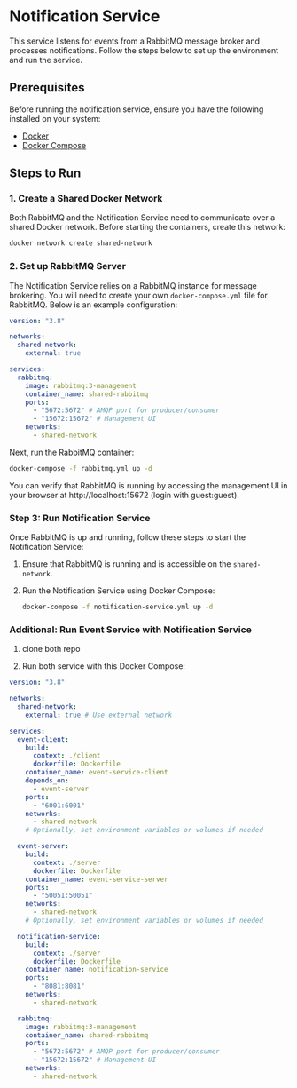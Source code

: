 # Notification Service

This service listens for events from a RabbitMQ message broker and processes notifications. Follow the steps below to set up the environment and run the service.

## Prerequisites

Before running the notification service, ensure you have the following installed on your system:
- [Docker](https://docs.docker.com/get-docker/)
- [Docker Compose](https://docs.docker.com/compose/install/)

## Steps to Run

### 1. Create a Shared Docker Network

Both RabbitMQ and the Notification Service need to communicate over a shared Docker network. Before starting the containers, create this network:

```bash
docker network create shared-network
```

### 2. Set up RabbitMQ Server

The Notification Service relies on a RabbitMQ instance for message brokering. You will need to create your own `docker-compose.yml` file for RabbitMQ. Below is an example configuration:

```yaml
version: "3.8"

networks:
  shared-network:
    external: true

services:
  rabbitmq:
    image: rabbitmq:3-management
    container_name: shared-rabbitmq
    ports:
      - "5672:5672" # AMQP port for producer/consumer
      - "15672:15672" # Management UI
    networks:
      - shared-network
```

Next, run the RabbitMQ container:
   ```bash
   docker-compose -f rabbitmq.yml up -d
  ```

You can verify that RabbitMQ is running by accessing the management UI in your browser at http://localhost:15672 (login with guest:guest).

### Step 3: Run Notification Service

Once RabbitMQ is up and running, follow these steps to start the Notification Service:

1. Ensure that RabbitMQ is running and is accessible on the `shared-network`.

2. Run the Notification Service using Docker Compose:
   ```bash
   docker-compose -f notification-service.yml up -d
   ```

### Additional: Run Event Service with Notification Service
1. clone both repo

2. Run both service with this Docker Compose:
```yaml
version: "3.8"

networks:
  shared-network:
    external: true # Use external network

services:
  event-client: 
    build:
      context: ./client
      dockerfile: Dockerfile
    container_name: event-service-client
    depends_on:
      - event-server
    ports:
      - "6001:6001"
    networks:
      - shared-network
    # Optionally, set environment variables or volumes if needed

  event-server: 
    build:
      context: ./server
      dockerfile: Dockerfile
    container_name: event-service-server
    ports:
      - "50051:50051"
    networks:
      - shared-network
    # Optionally, set environment variables or volumes if needed 

  notification-service:
    build:
      context: ./server
      dockerfile: Dockerfile
    container_name: notification-service
    ports:
      - "8081:8081"
    networks:
      - shared-network

  rabbitmq:
    image: rabbitmq:3-management
    container_name: shared-rabbitmq
    ports:
      - "5672:5672" # AMQP port for producer/consumer
      - "15672:15672" # Management UI
    networks:
      - shared-network

```


